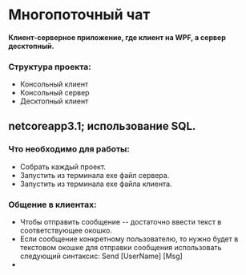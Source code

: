 # Многопоточный чат
#### Клиент-серверное приложение, где клиент на WPF, а сервер десктопный.
### Структура проекта:
* Консольный клиент
* Консольный сервер
* Десктопный клиент
## netcoreapp3.1; использование SQL.
### Что необходимо для работы:
* Собрать каждый проект.
* Запустить из терминала exe файл сервера.
* Запустить из терминала exe файла клиента.
### Общение в клиентах:
* Чтобы отправить сообщение -- достаточно ввести текст в соответствующее окошко.
* Если сообщение конкретному пользователю, то нужно будет в текстовом окошке для отправки сообщения использовать следующий синтаксис: Send [UserName] [Msg]
* 
